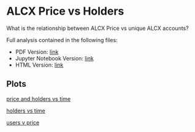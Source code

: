 # ALCX Price vs Holders
What is the relationship between ALCX Price vs unique ALCX accounts?

Full analysis contained in the following files:
* PDF Version: [link](alcx-users-price.pdf)
* Jupyter Notebook Version: [link](alcx-users-price.ipynb)
* HTML Version: [link](alcx-users-price.html)

## Plots
[price and holders vs time](/plots/change-price-holders.png)

[holders vs time](/plots/holders-vtime.png)

[users v price](/plots/users-v-price.png)
